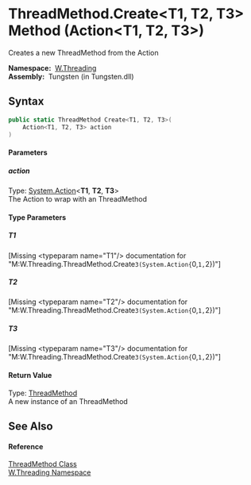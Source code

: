 ThreadMethod.Create&lt;T1, T2, T3> Method (Action&lt;T1, T2, T3>)
=================================================================
   Creates a new ThreadMethod from the Action

  **Namespace:**  [W.Threading][1]  
  **Assembly:**  Tungsten (in Tungsten.dll)

Syntax
------

```csharp
public static ThreadMethod Create<T1, T2, T3>(
	Action<T1, T2, T3> action
)

```

#### Parameters

##### *action*
Type: [System.Action][2]&lt;**T1**, **T2**, **T3**>  
The Action to wrap with an ThreadMethod

#### Type Parameters

##### *T1*

[Missing &lt;typeparam name="T1"/> documentation for "M:W.Threading.ThreadMethod.Create``3(System.Action{``0,``1,``2})"]


##### *T2*

[Missing &lt;typeparam name="T2"/> documentation for "M:W.Threading.ThreadMethod.Create``3(System.Action{``0,``1,``2})"]


##### *T3*

[Missing &lt;typeparam name="T3"/> documentation for "M:W.Threading.ThreadMethod.Create``3(System.Action{``0,``1,``2})"]


#### Return Value
Type: [ThreadMethod][3]  
A new instance of an ThreadMethod

See Also
--------

#### Reference
[ThreadMethod Class][3]  
[W.Threading Namespace][1]  

[1]: ../README.md
[2]: http://msdn.microsoft.com/en-us/library/bb549392
[3]: README.md